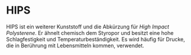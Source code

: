 # HIPS

HIPS ist ein weiterer Kunststoff und die Abkürzung für _High Impact Polysterene_. Er ähnelt chemisch dem Styropor und besitzt eine hohe Schlagfestigkeit und Temperaturbeständigkeit. Es wird häufig für Drucke, die in Berührung mit Lebensmitteln kommen, verwendet.
